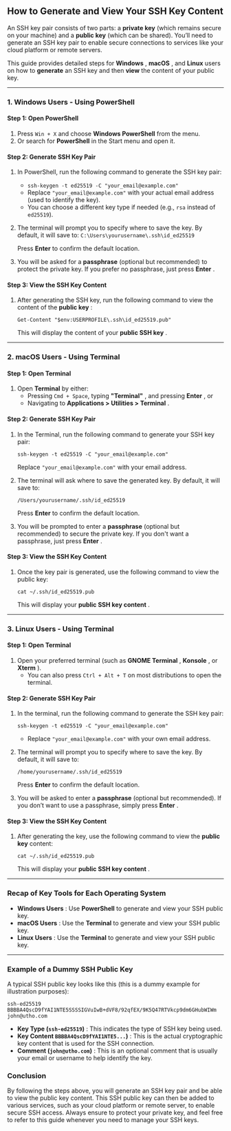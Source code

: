 ## **How to Generate and View Your SSH Key Content**

An SSH key pair consists of two parts: a **private key** (which remains secure on your machine) and a **public key** (which can be shared). You’ll need to generate an SSH key pair to enable secure connections to services like your cloud platform or remote servers.

This guide provides detailed steps for  **Windows** ,  **macOS** , and **Linux** users on how to **generate** an SSH key and then **view** the content of your public key.

---

### **1. Windows Users - Using PowerShell**

#### **Step 1: Open PowerShell**

1. Press `Win + X` and choose **Windows PowerShell** from the menu.
2. Or search for **PowerShell** in the Start menu and open it.

#### **Step 2: Generate SSH Key Pair**

1. In PowerShell, run the following command to generate the SSH key pair:

   * `ssh-keygen -t ed25519 -C "your_email@example.com"`
   * Replace `"your_email@example.com"` with your actual email address (used to identify the key).
   * You can choose a different key type if needed (e.g., `rsa` instead of `ed25519`).
2. The terminal will prompt you to specify where to save the key. By default, it will save to:
   `C:\Users\yourusername\.ssh\id_ed25519`

   Press **Enter** to confirm the default location.
3. You will be asked for a **passphrase** (optional but recommended) to protect the private key. If you prefer no passphrase, just press  **Enter** .

#### **Step 3: View the SSH Key Content**

1. After generating the SSH key, run the following command to view the content of the  **public key** :

   `Get-Content "$env:USERPROFILE\.ssh\id_ed25519.pub" `

   This will display the content of your  **public SSH key** .

---

### **2. macOS Users - Using Terminal**

#### **Step 1: Open Terminal**

1. Open **Terminal** by either:
   * Pressing `Cmd + Space`, typing  **"Terminal"** , and pressing  **Enter** , or
   * Navigating to  **Applications > Utilities > Terminal** .

#### **Step 2: Generate SSH Key Pair**

1. In the Terminal, run the following command to generate your SSH key pair:

   `ssh-keygen -t ed25519 -C "your_email@example.com"`

   Replace `"your_email@example.com"` with your email address.
2. The terminal will ask where to save the generated key. By default, it will save to:

   `/Users/yourusername/.ssh/id_ed25519`

   Press **Enter** to confirm the default location.
4. You will be prompted to enter a **passphrase** (optional but recommended) to secure the private key. If you don't want a passphrase, just press  **Enter** .

#### **Step 3: View the SSH Key Content**

1. Once the key pair is generated, use the following command to view the public key:

   `cat ~/.ssh/id_ed25519.pub`

   This will display your  **public SSH key content** .

---

### **3. Linux Users - Using Terminal**

#### **Step 1: Open Terminal**

1. Open your preferred terminal (such as  **GNOME Terminal** ,  **Konsole** , or  **Xterm** ).
   * You can also press `Ctrl + Alt + T` on most distributions to open the terminal.

#### **Step 2: Generate SSH Key Pair**

1. In the terminal, run the following command to generate the SSH key pair:

   `ssh-keygen -t ed25519 -C "your_email@example.com"`

   * Replace `"your_email@example.com"` with your own email address.
2. The terminal will prompt you to specify where to save the key. By default, it will save to:

   `/home/yourusername/.ssh/id_ed25519 `

   Press **Enter** to confirm the default location.
3. You will be asked to enter a **passphrase** (optional but recommended). If you don’t want to use a passphrase, simply press  **Enter** .

#### **Step 3: View the SSH Key Content**

1. After generating the key, use the following command to view the **public key** content:

   `cat ~/.ssh/id_ed25519.pub`

   This will display your  **public SSH key content** .

---

### **Recap of Key Tools for Each Operating System**

* **Windows Users** : Use **PowerShell** to generate and view your SSH public key.
* **macOS Users** : Use the **Terminal** to generate and view your SSH public key.
* **Linux Users** : Use the **Terminal** to generate and view your SSH public key.

---



### **Example of a Dummy SSH Public Key**

A typical SSH public key looks like this (this is a dummy example for illustration purposes):

`ssh-ed25519 BBBBA4QscD9fYAI1NTE5SSSSIGVuIwB+dVF8/92qfEX/9K5Q47RTVkcp9dm6GHubWIWm john@utho.com `

* **Key Type (`ssh-ed25519`)** : This indicates the type of SSH key being used.
* **Key Content `BBBBA4QscD9fYAI1NTE5...`)** : This is the actual cryptographic key content that is used for the SSH connection.
* **Comment (`john@utho.com`)** : This is an optional comment that is usually your email or username to help identify the key.

### **Conclusion**

By following the steps above, you will generate an SSH key pair and be able to view the public key content. This SSH public key can then be added to various services, such as your cloud platform or remote server, to enable secure SSH access. Always ensure to protect your private key, and feel free to refer to this guide whenever you need to manage your SSH keys.
